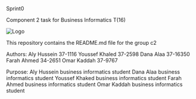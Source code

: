 Sprint0

Component 2 task for Business Informatics T(16)

![Logo](https://c2gps.com/)



This repository contains the README.md file for the group c2 


Authors:
Aly Hussein 37-1116
Youssef Khaled 37-2598
Dana Alaa 37-16350
Farah Ahmed 34-2651
Omar Kaddah 37-9767


Purpose:
Aly Hussein business informatics student 
Dana Alaa business informatics student 
Youssef Khaked business informatics student
Farah Ahmed business informatics student
Omar Kaddah business informatics student

 
